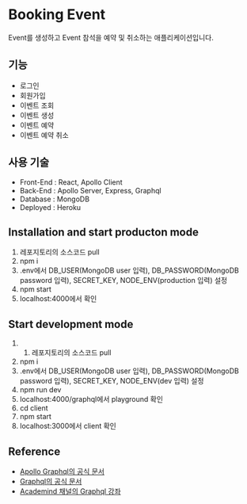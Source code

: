 # Booking Event
Event를 생성하고 Event 참석을 예약 및 취소하는 애플리케이션입니다.

## 기능
- 로그인
- 회원가입
- 이벤트 조회
- 이벤트 생성
- 이벤트 예약
- 이벤트 예약 취소

## 사용 기술
- Front-End : React, Apollo Client
- Back-End : Apollo Server, Express, Graphql
- Database : MongoDB
- Deployed : Heroku

## Installation and start producton mode
1. 레포지토리의 소스코드 pull
2. npm i
3. .env에서 DB_USER(MongoDB user 입력), DB_PASSWORD(MongoDB password 입력), SECRET_KEY, NODE_ENV(production 입력) 설정
4. npm start
5. localhost:4000에서 확인

## Start development mode
1. 1. 레포지토리의 소스코드 pull
2. npm i
3. .env에서 DB_USER(MongoDB user 입력), DB_PASSWORD(MongoDB password 입력), SECRET_KEY, NODE_ENV(dev 입력) 설정
4. npm run dev
5. localhost:4000/graphql에서 playground 확인
6. cd client
7. npm start
8. localhost:3000에서 client 확인

## Reference
- [Apollo Graphql의 공식 문서](https://www.apollographql.com)
- [Graphql의 공식 문서](https://graphql.org)
- [Academind 채널의 Graphql 강좌](https://www.youtube.com/channel/UCSJbGtTlrDami-tDGPUV9-w)
